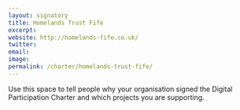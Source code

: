 ```yaml
---
layout: signatory
title: Homelands Trust Fife
excerpt: 
website: http://homelands-fife.co.uk/
twitter: 
email: 
image: 
permalink: /charter/homelands-trust-fife/
---
```


Use this space to tell people why your organisation signed the Digital Participation Charter and which projects you are supporting.
